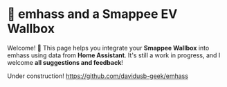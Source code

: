# 🚗 emhass and a Smappee EV Wallbox

Welcome! 🎉 This page helps you integrate your **Smappee Wallbox** into emhass using data from **Home Assistant**. It's still a work in progress, and I welcome **all suggestions and feedback**!

Under construction!
https://github.com/davidusb-geek/emhass
